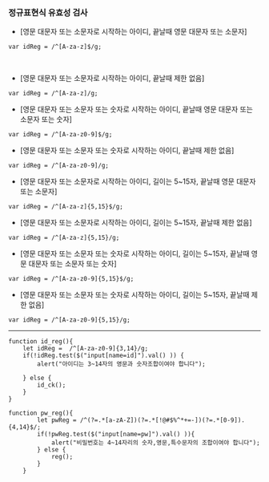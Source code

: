 ### 정규표현식 유효성 검사


* [영문 대문자 또는 소문자로 시작하는 아이디, 끝날때 영문 대문자 또는 소문자]
```
var idReg = /^[A-za-z]$/g;
```
 
* [영문 대문자 또는 소문자로 시작하는 아이디, 끝날때 제한 없음] 
```
var idReg = /^[A-za-z]/g;
```

* [영문 대문자 또는 소문자 또는 숫자로 시작하는 아이디, 끝날때 영문 대문자 또는 소문자 또는 숫자]
```
var idReg = /^[A-za-z0-9]$/g;
```

* [영문 대문자 또는 소문자 또는 숫자로 시작하는 아이디, 끝날때 제한 없음]

```
var idReg = /^[A-za-z0-9]/g;
```

* [영문 대문자 또는 소문자로 시작하는 아이디, 길이는 5~15자, 끝날때 영문 대문자 또는 소문자]
```
var idReg = /^[A-za-z]{5,15}$/g;
```

* [영문 대문자 또는 소문자로 시작하는 아이디, 길이는 5~15자, 끝날때 제한 없음]
```
var idReg = /^[A-za-z]{5,15}/g;
```

* [영문 대문자 또는 소문자 또는 숫자로 시작하는 아이디, 길이는 5~15자, 끝날때 영문 대문자 또는 소문자 또는 숫자]
```
var idReg = /^[A-za-z0-9]{5,15}$/g;
```

* [영문 대문자 또는 소문자 또는 숫자로 시작하는 아이디, 길이는 5~15자, 끝날때 제한 없음]
```
var idReg = /^[A-za-z0-9]{5,15}/g;
```

* * *

```
function id_reg(){
	let idReg =  /^[A-za-z0-9]{3,14}/g;
	if(!idReg.test($("input[name=id]").val() )) {
		alert("아이디는 3~14자의 영문과 숫자조합이여야 합니다");
		
	} else {
		id_ck();
	}
}
```

```
function pw_reg(){
		let pwReg = /^(?=.*[a-zA-Z])(?=.*[!@#$%^*+=-])(?=.*[0-9]).{4,14}$/;
		if(!pwReg.test($("input[name=pw]").val() )){
			alert("비밀번호는 4~14자리의 숫자,영문,특수문자의 조합이여야 합니다");
		} else {
			reg();
		}
	}	

```

